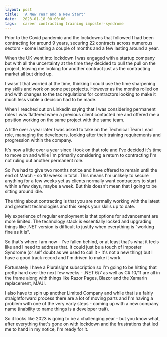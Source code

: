 ```yaml
---
layout: post
title:  'A New Year and a New Start'
date:   2023-01-18 00:00:00
tags:   career contracting training imposter-syndrome
---
```

Prior to the Covid pandemic and the lockdowns that followed I had been contracting for around 9 years, securing 22 contracts across numerous sectors - some lasting a couple of months and a few lasting around a year.

When the UK went into lockdown I was engaged with a startup company but with all the uncertainty at the time they decided to pull the pull on the project, leaving me looking for another contract just as the contracting market all but dried up.

I wasn't that worried at the time, thinking I could use the time sharpening my skills and work on some pet projects. However as the months rolled on and with changes to the tax regulations for contractors looking to make it much less viable a decision had to be made.

When I reached out on LinkedIn saying that I was considering permanent roles I was flattered when a previous client contacted me and offered me a position working on the same project with the same team.

A little over a year later I was asked to take on the Technical Team Lead role, managing the developers, looking after their training requirements and progression within the company.

It's now a little over a year since I took on that role and I've decided it's time to move on and while I'm primarily considering a return to contracting I'm not ruling out another permanent role.
<!--more-->
So I've had to give two months notice and have offered to remain until the end of March - so 10 weeks in total. This means I'm unlikely to secure anything for a few weeks yet as clients normally want contractors to start within a few days, maybe a week. But this doesn't mean that I going to be sitting around idle.

The thing about contracting is that you are normally working with the latest and greatest technologies and this keeps your skills up to date.

My experience of regular employment is that options for advancement are more limited. The technology stack is essentially locked and upgrading things like .NET version is difficult to justify when everything is "working fine as it is".

So that's where I am now - I've fallen behind, or at least that's what it feels like and I need to address that. It could just be a touch of Imposter Syndrome (or self doubt as we used to call it - it's not a new thing) but I have a good track record and I'm driven to make it work.

Fortunately I have a Pluralsight subscription so I'm going to be hitting that pretty hard over the next few weeks - .NET 6/7 as well as C# 10/11 are all in the frame along with things like Razor Pages, Blazor and the Xamarin replacement, MAUI.

I also have to spin up another Limited Company and while that is a fairly straightforward process there are a lot of moving parts and I'm having a problem with one of the very early steps - coming up with a new company name (inability to name things is a developer trait).

So it looks like 2023 is going to be a challenging year - but you know what, after everything that's gone on with lockdown and the frustrations that led me to hand in my notice, I'm ready for it.
